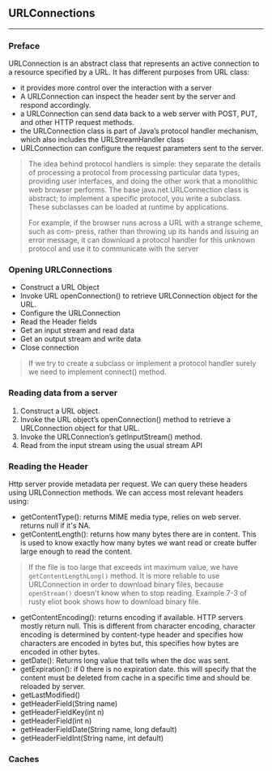 ## URLConnections
***
### Preface
URLConnection is an abstract class that represents an active connection to a resource
specified by a URL.
It has different purposes from URL class:
* it provides more control over the interaction with a server
* A URLConnection can inspect the header sent by the server and respond accordingly.
* a URLConnection can send data back to a web server with POST, PUT, and other HTTP request methods.
* the URLConnection class is part of Java’s protocol handler mechanism, which also includes the URLStreamHandler class
* URLConnection can configure the request parameters sent to the server.

> The idea behind protocol handlers is simple:
they separate the details of processing a protocol from processing particular data types,
providing user interfaces, and doing the other work that a monolithic web browser
performs. The base java.net.URLConnection class is abstract; to implement a specific
protocol, you write a subclass. These subclasses can be loaded at runtime by applications.
> 
> For example, if the browser runs across a URL with a strange scheme, such as com‐
press, rather than throwing up its hands and issuing an error message, it can download
a protocol handler for this unknown protocol and use it to communicate with the server

### Opening URLConnections
* Construct a URL Object
* Invoke URL openConnection() to retrieve URLConnection object for the URL.
* Configure the URLConnection
* Read the Header fields
* Get an input stream and read data
* Get an output stream and write data
* Close connection

> If we try to create a subclass or implement a protocol handler surely we need to implement
> connect() method. 

### Reading data from a server
1. Construct a URL object.
2. Invoke the URL object’s openConnection() method to retrieve a URLConnection
   object for that URL.
3. Invoke the URLConnection’s getInputStream() method.
4. Read from the input stream using the usual stream API

### Reading the Header
Http server provide metadata per request. We can query these headers using URLConnection methods.
We can access most relevant headers using:
* getContentType(): returns MIME media type, relies on web server. returns null if it's NA.
* getContentLength(): returns how many bytes there are in content. This is used to know exactly how many bytes we want read or create buffer large enough to read the content.
> If the file is too large that exceeds int maximum value, we have `getContentLengthLong()` method.
> It is more reliable to use URLConnection in order to download binary files, because `openStream()` doesn't know when to stop reading. Example 7-3 of rusty eliot book shows how to download binary file.
* getContentEncoding(): returns encoding if available. HTTP servers mostly return null. This is different from character encoding, character encoding is determined by content-type header and specifies how characters are encoded in bytes but, this specifies how bytes are encoded in other bytes.
* getDate(): Returns long value that tells when the doc was sent.
* getExpiration(): if 0 there is no expiration date. this will specify that the content must be deleted from cache in a specific time and should be reloaded by server.
* getLastModified()
* getHeaderField(String name)
* getHeaderFieldKey(int n)
* getHeaderField(int n)
* getHeaderFieldDate(String name, long default)
* getHeaderFieldInt(String name, int default)

### Caches